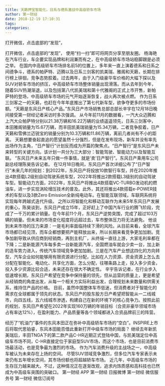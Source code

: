 ```yaml
---
title: 天籁押宝智能化，日系与德系激战中高级轿车市场
author: 第一财经
date: 2018-12-19 17:10:31
tags: 
categories: 
---
```

打开微信，点击底部的“发现”，
<!-- more -->
打开微信，点击底部的“发现”，
使用“扫一扫”即可将网页分享至朋友圈。
杨海艳
在汽车行业，车企要实现品牌和利润兼而有之，在中高级轿车市场站稳脚跟是必须之举。
在国内中高级轿车市场排名前5的位置上，多年来一直上演着德系和日系之间德争斗，德系的帕萨特、迈腾以及日系三剑客的凯美瑞、雅阁和天籁，长期在排行榜上徘徊，竞争态势胶着。过去两年，由于入门级豪华车价格的大幅下探以及SUV对轿车市场的挤压，中高级轿车市场整体销量出现滑落。而从去年到今年，随着SUV热潮渐退，以及包括第八代凯美瑞和第十代雅阁的正式上市开售，新帕萨特的登场，中高级轿车市场的元气开始逐渐恢复，战火再次被点燃。
作为日系三剑客之一的天籁，也赶在今年年底推出了第七代新车型，欲争夺更多的市场份额。“天籁是东风日产核心产品。”东风日产市场销售总部总部长辛宇在12月18日晚间接受第一财经记者采访时多次强调。
从今年前11月的数据看，一汽大众迈腾和上汽大众帕萨特分别以21.38万辆和16.22万辆的业绩遥遥领先，日系三剑客中，本田雅阁销量为15.67万辆，而丰田凯美瑞销量为15.34万辆，二者竞争胶着，日产天籁和雪佛兰迈锐宝的销量分别为10.3万辆和11.86万辆，离前几者尚有不小的距离。
天籁想要奋起直追的愿望虽然十分强烈，但是在发布现场，新车并没有率先出场作为主角，“日产智行”计划反而成为开篇的聚焦点。“日产智行”是东风日产未来转型的关键方向。该计划一共分为三大部分：智能驾驶、智能动力以及智能互联。
“东风日产未来五年只做一件事情，就是‘卖’日产智行”。东风日产乘用车公司副总经理陈昊告诉记者。
在12月18日晚间，东风日产首次详细公布了“日产智行”未来几年的规划：到2022年，东风日产将投放10款智行车型，并在2020年推出4款搭载L2级别自动驾驶系统车型，2022年将推出2款搭载L3级别的自动驾驶车型。智能动力方面，2022年，东风日产将推出4款搭载VC-TURBO发动机的燃油车，进一步实现涡轮增压技术的普及。此外，其还将推出4款搭载e-POWER技术的车型以及3款Zero Emission全新纯电动车。在智能互联领域，车联网系统将实现每年跨越式迭代升级。
之所以将智能化和移动互联作为未来5年东风日产发展的重心，陈昊谈到，东风日产成立15年，正好赶上了中国汽车行业的腾飞阶段，完成了一千万的累计销量。在今年前11个月，东风日产逆势突围，完成了超过103万辆的销量。但未来的市场变化程度将远超过去，车市整体压力将无法避免。
他谈到未来市场的压力来源：一是毛利率面临持续下滑的风险。从目前来看，全球汽车市场都已经见顶，而车企都想要把产能释放出来，所以长期来看竞争更加加剧。竞争加剧导致从供应商到经销商，再到主机厂，从终端一直往上游，大家毛利率都在下降；二是新能源汽车每多卖一台新能源汽车，全国燃油车就会少卖一台，加上新的造车势力进入，传统汽车领域竞争更加加剧。三是在汽车产业想这四化的方向转型，汽车企业如何能够用有限资源进行分配，比如在人力资源、资金资源上怎么去分配在智能化、电动化、共享化方面，怎么分配，往哪条路上走，投入多少资金，投入多少资源比较合适，未来还存在很大不确定性。
辛宇告诉记者，在行业步入低速增长期，东风日产希望在竞争中保持量的领先，但从运营的质量上，更是希望从经销商的角度出发，从每一个相关方实际利益出发，合理规划未来数量和供需关系，维持住产品的价格。
目前，虽然中国整体车市低迷，但消费者对于智能化的需求在全球都属于领先的状态。东风日产的股东股方日产希望把智能从一二线城市，向四五线，五六线城市渗透，构建自己在新的环境下的核心竞争力。按照此前的规划，东风日产希望在2022年实现160万辆的年销目标（合资非豪华领域市场占有率达12%），在盈利能力、产品质量等各个领域都进入合资品牌前三的阵营。
 
 
经历了“机油门”事件的东风本田正在弥补中高级轿车市场的“空白”。INSPIRE上市后将取代思铂睿，东风本田能否借此重新打开中级车市场的局面？
继续去年新凯美瑞后，丰田TNGA下的第二款产品C-HR近期正式登陆中国，与凯美瑞定位中高级车市场不同，C-HR直接定位于家庭型SUV市场，而这个市场，也是目前消费市场最活动，也是竞争最为激烈的市场。
作为汽车消费升级的主战场之一，中高级车被认为未来存在上扬的空间。
尽管SUV领域竞争激烈，但多位汽车专家表示未来仍有五年增长空间，其市场份额也将超越轿车市场。
近几年，中高级车市场的生存压力越来越大。不过，这种情况正在逐渐改观，追求内饰质感和高科技也已然成为中高级车突围的突破口。
第一财经
APP
第一财经
日报微博
第一财经
微信服务号
第一财经
微信订阅号
